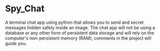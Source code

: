 # Spy_Chat
A terminal chat app using python that allows you to send and secret messages hidden safely inside an image. The chat app will not be using a database or any other form of persistent data storage and will rely on the computer's non-persistent memory (RAM), comments in the project will guide you.
